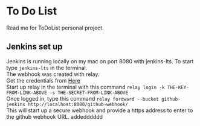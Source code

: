 # To Do List
Read me for ToDoList personal project.
## Jenkins set up
Jenkins is running locally on my mac on port 8080 with jenkins-lts. To start type `jenkins-lts` in the terminal. <br>
The webhook was created with relay. <br>
Get the credentials from [Here](https://my.webhookrelay.com/tokens) <br>
Start up relay in the terminal with this command `relay login -k THE-KEY-FROM-LINK-ABOVE -s THE-SECRET-FROM-LINK-ABOVE` 
<br>
Once logged in, type this command `relay fordward --bucket github-jenkins http://localhost:8080/github-webhook/` <br>
This will start up a secure webhook and provide a https address to enter to the github webhook URL.
addedddddd